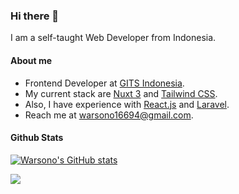 ### Hi there 👋

I am a self-taught Web Developer from Indonesia.

#### About me

- Frontend Developer at [GITS Indonesia](https://gits.id).
- My current stack are [Nuxt 3](https://v3.nuxtjs.org/) and [Tailwind CSS](https://tailwindcss.com/).
- Also, I have experience with [React.js](https://reactjs.org/) and [Laravel](https://laravel.com/).
- Reach me at warsono16694@gmail.com.

#### Github Stats

[![Warsono's GitHub stats](https://github-readme-stats.vercel.app/api?username=gravitano&show_icons=true&theme=dracula)](https://github.com/anuraghazra/github-readme-stats)

<a href="https://github.com/anuraghazra/github-readme-stats"><img align="center" src="https://github-readme-stats.vercel.app/api/top-langs/?username=gravitano&layout=compact&theme=dracula&hide_border=true" /></a>
